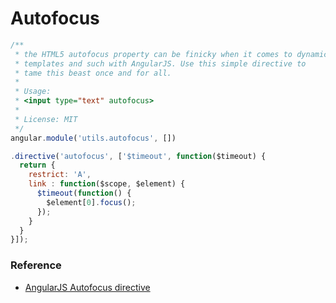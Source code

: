 # Autofocus

```javascript
/**
 * the HTML5 autofocus property can be finicky when it comes to dynamically loaded
 * templates and such with AngularJS. Use this simple directive to
 * tame this beast once and for all.
 *
 * Usage:
 * <input type="text" autofocus>
 * 
 * License: MIT
 */
angular.module('utils.autofocus', [])

.directive('autofocus', ['$timeout', function($timeout) {
  return {
    restrict: 'A',
    link : function($scope, $element) {
      $timeout(function() {
        $element[0].focus();
      });
    }
  }
}]);
```

### Reference

* [AngularJS Autofocus directive](https://gist.github.com/mlynch/dd407b93ed288d499778)